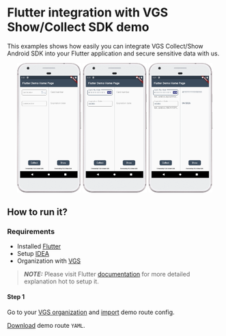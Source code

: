 # Flutter integration with VGS Show/Collect SDK demo

This examples shows how easily you can integrate VGS Collect/Show Android SDK into your Flutter application and secure sensitive data with us.

<p align="center">
    <img src="screenshots/empty.png" width="150">    
    <img src="screenshots/filled.png" width="150">    
    <img src="screenshots/revealed.png" width="150">     
</p>

## How to run it?

### Requirements

- Installed <a href="https://flutter.dev/docs/get-started/install" target="_blank">Flutter</a>
- Setup <a href="https://flutter.dev/docs/get-started/editor?tab=androidstudio" target="_blank">IDEA</a>
- Organization with <a href="https://www.verygoodsecurity.com/">VGS</a>

> **_NOTE:_**  Please visit Flutter <a href="https://flutter.dev/docs" target="_blank">documentation</a> 
>for more detailed explanation hot to setup it.

#### Step 1

Go to your <a href="https://dashboard.verygoodsecurity.com/" target="_blank">VGS organization</a> and 
<a href="https://www.verygoodsecurity.io/docs/features/yaml#import-a-single-route" target="_blank">import</a> demo route config. 

<a href="./flutter_demo_rout.yaml" target="_blank">Download</a> demo route ``YAML``.

